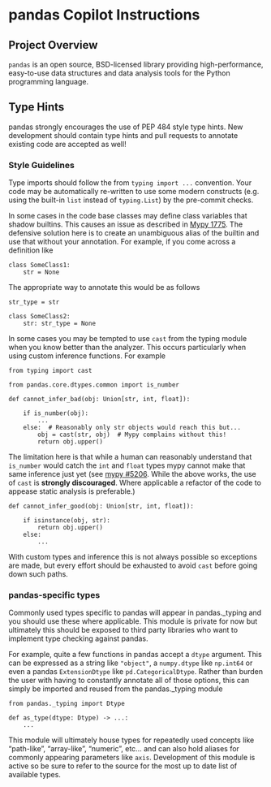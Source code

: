 # pandas Copilot Instructions

## Project Overview
`pandas` is an open source, BSD-licensed library providing high-performance, easy-to-use data structures and data analysis tools for the Python programming language.

<!-- TODO: Add Sections for ## Root Folders and ## Core Architecture (pandas/ dir ) -->

## Type Hints

pandas strongly encourages the use of PEP 484 style type hints. New development should contain type hints and pull requests to annotate existing code are accepted as well!

### Style Guidelines

Type imports should follow the from `typing import ...` convention. Your code may be automatically re-written to use some modern constructs (e.g. using the built-in `list` instead of `typing.List`) by the pre-commit checks.

In some cases in the code base classes may define class variables that shadow builtins. This causes an issue as described in [Mypy 1775](https://github.com/python/mypy/issues/1775#issuecomment-310969854). The defensive solution here is to create an unambiguous alias of the builtin and use that without your annotation. For example, if you come across a definition like

```
class SomeClass1:
    str = None
```

The appropriate way to annotate this would be as follows

```
str_type = str

class SomeClass2:
    str: str_type = None
```
In some cases you may be tempted to use `cast` from the typing module when you know better than the analyzer. This occurs particularly when using custom inference functions. For example

```
from typing import cast

from pandas.core.dtypes.common import is_number

def cannot_infer_bad(obj: Union[str, int, float]):

    if is_number(obj):
        ...
    else:  # Reasonably only str objects would reach this but...
        obj = cast(str, obj)  # Mypy complains without this!
        return obj.upper()
```
The limitation here is that while a human can reasonably understand that `is_number` would catch the `int` and `float` types mypy cannot make that same inference just yet (see [mypy #5206](https://github.com/python/mypy/issues/5206). While the above works, the use of `cast` is **strongly discouraged**. Where applicable a refactor of the code to appease static analysis is preferable.)

```
def cannot_infer_good(obj: Union[str, int, float]):

    if isinstance(obj, str):
        return obj.upper()
    else:
        ...
```
With custom types and inference this is not always possible so exceptions are made, but every effort should be exhausted to avoid `cast` before going down such paths.

### pandas-specific types

Commonly used types specific to pandas will appear in pandas._typing and you should use these where applicable. This module is private for now but ultimately this should be exposed to third party libraries who want to implement type checking against pandas.

For example, quite a few functions in pandas accept a `dtype` argument. This can be expressed as a string like `"object"`, a `numpy.dtype` like `np.int64` or even a pandas `ExtensionDtype` like `pd.CategoricalDtype`. Rather than burden the user with having to constantly annotate all of those options, this can simply be imported and reused from the pandas._typing module

```
from pandas._typing import Dtype

def as_type(dtype: Dtype) -> ...:
    ...
```

This module will ultimately house types for repeatedly used concepts like “path-like”, “array-like”, “numeric”, etc… and can also hold aliases for commonly appearing parameters like `axis`. Development of this module is active so be sure to refer to the source for the most up to date list of available types.
